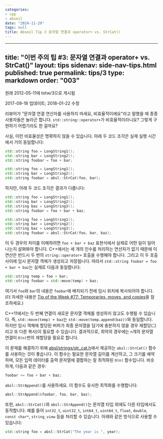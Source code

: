 ```yaml
---
categories:
- cpp
- abseil
date: "2024-11-29"
tags: null
title: Abseil Tip 3 문자열 연결과 operator+ vs. StrCat()
---
```

---
title: "이번 주의 팁 #3: 문자열 연결과 operator+ vs. StrCat()"
layout: tips
sidenav: side-nav-tips.html
published: true
permalink: tips/3
type: markdown
order: "003"
---

원래 2012-05-11에 totw/3으로 게시됨

2017-09-18 업데이트; 2018-01-22 수정

리뷰어가 "문자열 연결 연산자를 사용하지 마세요, 비효율적이에요"라고 말했을 때 종종 사용자들은 놀라곤 합니다. `std::string::operator+`가 비효율적이라니요? 그렇게 구현하기 어렵기라도 한 걸까요?

사실, 이런 비효율성은 명확하지 않을 수 있습니다. 아래 두 코드 조각은 실제 실행 시간에서 거의 동일합니다:

```cpp
std::string foo = LongString1();
std::string bar = LongString2();
std::string foobar = foo + bar;

std::string foo = LongString1();
std::string bar = LongString2();
std::string foobar = absl::StrCat(foo, bar);
```

하지만, 아래 두 코드 조각은 결과가 다릅니다:

```cpp
std::string foo = LongString1();
std::string bar = LongString2();
std::string baz = LongString3();
std::string foobar = foo + bar + baz;

std::string foo = LongString1();
std::string bar = LongString2();
std::string baz = LongString3();
std::string foobar = absl::StrCat(foo, bar, baz);
```

이 두 경우의 차이를 이해하려면 `foo + bar + baz` 표현식에서 실제로 어떤 일이 일어나는지 살펴봐야 합니다. C++에서는 세 개의 인수를 처리하는 연산자가 없기 때문에 이 연산은 반드시 두 번의 `string::operator+` 호출을 수행해야 합니다. 그리고 이 두 호출 사이에 임시 문자열 객체가 생성되고 저장됩니다. 따라서 `std::string foobar = foo + bar + baz`는 실제로 다음과 동일합니다:

```cpp
std::string temp = foo + bar;
std::string foobar = std::move(temp) + baz;
```

여기서 `foo`와 `bar`의 내용은 `foobar`에 배치되기 전에 임시 위치에 복사되어야 합니다. (더 자세한 내용은 [Tip of the Week #77: Temporaries, moves, and copies](/tips/77)을 참조하세요.)

C++11에서는 두 번째 연결이 새로운 문자열 객체를 생성하지 않고도 수행될 수 있습니다. 즉, `std::move(temp) + baz`는 `std::move(temp.append(baz))`와 동일합니다. 하지만 임시 객체에 할당된 버퍼가 최종 문자열을 담기에 충분하지 않을 경우 재할당(그리고 또 다른 복사)이 필요할 수 있습니다. 결과적으로, 최악의 경우에는 `n`개의 문자열 연결이 `O(n)`번의 재할당을 필요로 합니다.

이 문제를 해결하기 위해 [absl/strings/str_cat.h][str_cat]에서 제공하는 `absl::StrCat()` 함수를 사용하는 것이 좋습니다. 이 함수는 필요한 문자열 길이를 계산하고, 그 크기를 예약하며, 모든 입력 데이터를 출력 문자열에 결합하는 잘 최적화된 `O(n)` 함수입니다. 비슷하게, 다음과 같은 경우:

```cpp
foobar += foo + bar + baz;
```

`absl::StrAppend()`를 사용하세요. 이 함수도 유사한 최적화를 수행합니다:

```cpp
absl::StrAppend(&foobar, foo, bar, baz);
```

또한, `absl::StrCat()`와 `absl::StrAppend()`는 문자열 타입 외에도 다른 타입에서도 동작합니다. 예를 들어 `int32_t`, `uint32_t`, `int64_t`, `uint64_t`, `float`, `double`, `const char*`, `string_view` 등을 처리할 수 있습니다. 아래와 같은 방식으로 사용할 수 있습니다:

```cpp
std::string foo = absl::StrCat("The year is ", year);
```

[str_cat]: https://github.com/abseil/abseil-cpp/blob/master/absl/strings/str_cat.h